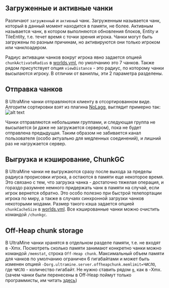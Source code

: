 ## Загруженные и активные чанки
Различают `загруженный` и `активный` чанк. Загруженным называется чанк, который в данный момент находится в памяти, не более. Активным называется чанк, в котором выполняются обновления блоков, Entity и TileEntity, т.е. течет время с точки зрения игрока. Чанки могут быть загружены по разным причинам, но активируются они только игроком или чанклоадером.

Радиус активации чанков вокруг игрока явно задается опцией `chunkActivateRadius` в [worlds.yml](worlds.yml), по умолчанию это 7 чанков. Также рядом присутствует опция `viewDistance` - это радиус, по которому чанки высылаются игроку. В отличии от ваниллы, эти 2 параметра разделены.

## Отправка чанков
В UltraMine чанки отправляются клиенту в отсортированном виде. Алгоритм сортировки взят из плагина [NoLagg](http://dev.bukkit.org/bukkit-plugins/nolagg/), выглядит примерно так:
![alt text](https://get.ultramine.ru/internal/sending.gif)

Чанки отправляются небольшими группами, и следующая группа не высылается (и даже не загружается сервером), пока не будет отправлена предыдущая. Таким образом не забивается канал пользователя (особо актуально для медленных соединений), и лишний раз не нагружается сервер.

## Выгрузка и кэширование, ChunkGC
В UltraMine чанки не выгружаются сразу после выхода за пределы радиуса прорисовки игрока, а остаются в памяти еще некоторое время. Это связано с тем, что загрузка чанка - достаточно тяжелая операция, и гораздо разумнее немного придержать чанк в памяти на случай, если игрок вернется обратно. Это особо полезно при быстрой телепортации игрока по миру, а также в случаях синхронной загрузки чанков некоторыми модами. Размер такого кэша задается опцией `chunkCacheSize` в [worlds.yml](worlds.yml). Все кэшированные чанки можно очистить командой `/chunkgc`.

## Off-Heap chunk storage
В UltraMine чанки хранятся в отдельном разделе памяти, т.е. не входят в -Xmx. Посмотреть сколько памяти занимают конкретно чанки можно командой `/memstat`, строка `Off-Heap chunk`. Максимальный объем памяти для чанков по умолчанию ограничен 6 гигабайтами и может быть изменен опцией `-Dorg.ultramine.server.offheapchunk.memlimit=ЧИСЛО`, где `ЧИСЛО` - количество гигабайт. Не нужно ставить рядом `g`, как в -Xmx. (зачем чанки были перенесены в Off-Heap поймут только программисты, им читать [здесь](https://gitlab.ultramine.ru/UguuSeha/ultramine_core/issues/41))
